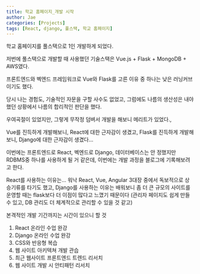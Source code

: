 ```yaml
---
title: 학교 홈페이지_개발 시작
author: Jae
categories: [Projects]
tags: [React, django, 풀스택, 학교 홈페이지]
---
```


학교 홈페이지를 풀스택으로 1인 개발하게 되었다.

저번에 풀스택으로 개발할 때 사용했던 기술스택은 Vue.js + Flask + MongoDB + AWS였다.

프론트엔드와 벡엔드 프레임워크로 Vue와 Flask를 고른 이유 중 하나는 낮은 러닝커브이기도 했다.

당시 나는 경험도, 기술적인 자문을 구할 사수도 없었고, 그럼에도 나름의 생산성은 내야했던 상황에서 나름의 합리적인 판단을 했다.

우여곡절이 있었지만, 그렇게 무작정 덤벼서 개발을 해보니 메리트가 있었다.,

Vue를 진득하게 개발해보니, React에 대한 근자감이 생겼고, Flask를 진득하게 개발해보니, Django에 대한 근자감이 생겼다...

이번에는 프론트엔드로 React, 벡엔드로 Django, 데이터베이스는 안 정했지만 RDBMS중 하나를 사용하게 될 거 같은데, 이번에는 개발 과정을 블로그에 기록해보려고 한다.

React를 사용하는 이유는... 워낙 React, Vue, Angular 3대장 중에서 독보적으로 상승기류를 타기도 했고, Django를 사용하는 이유는 배워보니 좀 더 큰 규모의 사이트를 운영할 때는 flask보다 더 이점이 많다고 느꼈기 때문이다 (관리자 페이지도 쉽게 만들 수 있고, DB 관리도 더 체계적으로 관리할 수 있을 것 같고)

본격적인 개발 기간까지는 시간이 있으니 할 것

1. React 온라인 수업 완강
2. Django 온라인 수업 완강
3. CSS와 반응형 복습
4. 웹 사이트 아키텍쳐 개발 관습
5. 최근 웹사이트 프론트엔드 트렌드 리서치
6. 웹 사이트 개발 시 안티패턴 리서치
